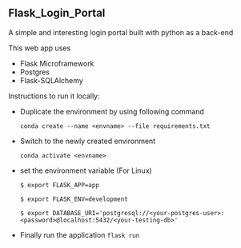 ## Flask_Login_Portal

A simple and interesting login portal built with python as a back-end

This web app uses
- Flask Microframework
- Postgres
- Flask-SQLAlchemy

Instructions to run it locally:

- Duplicate the environment by using following command

   `conda create --name <envname> --file requirements.txt`

- Switch to the newly created environment

  `conda activate <envname>`
- set the environment variable (For Linux)

  ` $ export FLASK_APP=app  `

  `$ export FLASK_ENV=development`

  `$ export DATABASE_URI='postgresql://<your-postgres-user>:<password>@localhost:5432/<your-testing-db>' `
-   Finally run the application
  `flask run`
